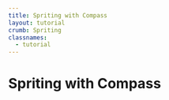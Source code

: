 ```yaml
---
title: Spriting with Compass
layout: tutorial
crumb: Spriting
classnames:
  - tutorial
---
```

# Spriting with Compass
